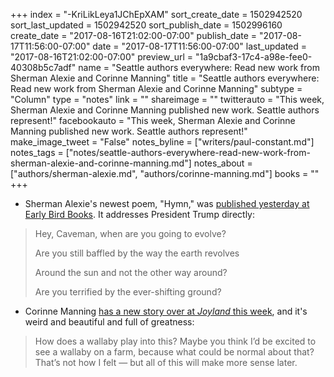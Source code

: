 +++
index = "-KriLikLeya1JChEpXAM"
sort_create_date = 1502942520
sort_last_updated = 1502942520
sort_publish_date = 1502996160
create_date = "2017-08-16T21:02:00-07:00"
publish_date = "2017-08-17T11:56:00-07:00"
date = "2017-08-17T11:56:00-07:00"
last_updated = "2017-08-16T21:02:00-07:00"
preview_url = "1a9cbaf3-17c4-a98e-fee0-40308b5c7adf"
name = "Seattle authors everywhere: Read new work from Sherman Alexie and Corinne Manning"
title = "Seattle authors everywhere: Read new work from Sherman Alexie and Corinne Manning"
subtype = "Column"
type = "notes"
link = ""
shareimage = ""
twitterauto = "This week, Sherman Alexie and Corinne Manning published new work. Seattle authors represent!"
facebookauto = "This week, Sherman Alexie and Corinne Manning published new work. Seattle authors represent!"
make_image_tweet = "False"
notes_byline = ["writers/paul-constant.md"]
notes_tags = ["notes/seattle-authors-everywhere-read-new-work-from-sherman-alexie-and-corinne-manning.md"]
notes_about = ["authors/sherman-alexie.md", "authors/corinne-manning.md"]
books = ""
+++
* Sherman Alexie's newest poem, "Hymn," was [published yesterday at Early Bird Books](https://earlybirdbooks.com/hymn-a-new-poem-by-sherman-alexie). It addresses President Trump directly:

<blockquote><p>Hey, Caveman, when are you going to evolve?</p>
<p>Are you still baffled by the way the earth revolves</p>

<p>Around the sun and not the other way around?</p>
<p>Are you terrified by the ever-shifting ground?</p></blockquote>

* Corinne Manning [has a new story over at *Joyland* this week](http://www.joylandmagazine.com/regions/pnw/wallaby), and it's weird and beautiful and full of greatness:

<blockquote>How does a wallaby play into this? Maybe you think I’d be excited to see a wallaby on a farm, because what could be normal about that? That’s not how I felt —  but all of this will make more sense later.</blockquote>